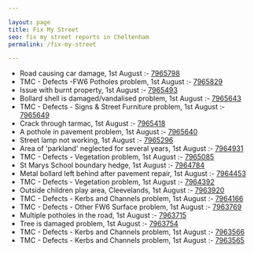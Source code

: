 ```yaml
---

layout: page
title: Fix My Street
seo: fix my street reports in Cheltenham
permalink: /fix-my-street

---
```


<!-- fix_marker starts -->

- Road causing car damage, 1st August :- [7965798](https://www.fixmystreet.com/report/7965798)
- TMC - Defects -FW6 Potholes problem, 1st August :- [7965829](https://www.fixmystreet.com/report/7965829)
- Issue with burnt property, 1st August :- [7965493](https://www.fixmystreet.com/report/7965493)
- Bollard shell is damaged/vandalised problem, 1st August :- [7965643](https://www.fixmystreet.com/report/7965643)
- TMC - Defects - Signs & Street Furniture problem, 1st August :- [7965649](https://www.fixmystreet.com/report/7965649)
- Crack through tarmac, 1st August :- [7965418](https://www.fixmystreet.com/report/7965418)
- A pothole in pavement problem, 1st August :- [7965640](https://www.fixmystreet.com/report/7965640)
- Street lamp not working, 1st August :- [7965296](https://www.fixmystreet.com/report/7965296)
- Area of 'parkland' neglected for several years, 1st August :- [7964931](https://www.fixmystreet.com/report/7964931)
- TMC - Defects - Vegetation problem, 1st August :- [7965085](https://www.fixmystreet.com/report/7965085)
- St Marys School boundary hedge, 1st August :- [7964784](https://www.fixmystreet.com/report/7964784)
- Metal bollard left behind after pavement repair, 1st August :- [7964453](https://www.fixmystreet.com/report/7964453)
- TMC - Defects - Vegetation problem, 1st August :- [7964392](https://www.fixmystreet.com/report/7964392)
- Outside children play area, Cleevelands, 1st August :- [7963920](https://www.fixmystreet.com/report/7963920)
- TMC - Defects - Kerbs and Channels problem, 1st August :- [7964166](https://www.fixmystreet.com/report/7964166)
- TMC - Defects - Other FW6  Surface problem, 1st August :- [7963769](https://www.fixmystreet.com/report/7963769)
- Multiple potholes in the road, 1st August :- [7963715](https://www.fixmystreet.com/report/7963715)
- Tree is damaged problem, 1st August :- [7963754](https://www.fixmystreet.com/report/7963754)
- TMC - Defects - Kerbs and Channels problem, 1st August :- [7963566](https://www.fixmystreet.com/report/7963566)
- TMC - Defects - Kerbs and Channels problem, 1st August :- [7963565](https://www.fixmystreet.com/report/7963565)

<!-- fix_marker ends -->